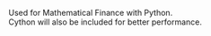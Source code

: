 Used for Mathematical Finance with Python.   
Cython will also be included for better performance.   


